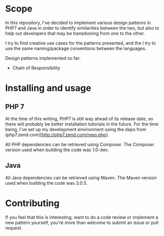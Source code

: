 # Scope

In this repository, I've decided to implement various design patterns in PHP7 and Java in order to identify similarities between the two, but also to help out developers that may be transitioning from one to the other.

I try to find creative use cases for the patterns presented, and the I try to use the same naming/package conventions between the languages.

Design patterns implemented so far:

* Chain of Responsibility

# Installing and usage

## PHP 7

At the time of this writing, PHP7 is still way ahead of its release date, so there will probably be better installation tutorials in the future. For the time being, I've set up my development environment using the deps from (php7.zend.com)[http://php7.zend.com/repo.php].

All PHP dependencies can be retrieved using Composer. The Composer version used when building the code was 1.0-dev.

## Java

All Java dependencies can be retrieved using Maven. The Maven version used when building the code was 3.0.5.

# Contributing

If you feel that this is interesting, want to do a code review or implement a new pattern yourself, you're more than welcome to submit an issue or pull request.
